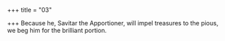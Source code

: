 +++
title = "03"

+++
Because he, Savitar the Apportioner, will impel treasures to the pious, we beg him for the brilliant portion.  
